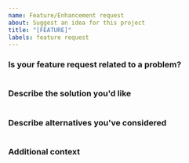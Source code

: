 ```yaml
---
name: Feature/Enhancement request
about: Suggest an idea for this project
title: "[FEATURE]"
labels: feature request
---
```


### Is your feature request related to a problem?

<!-- A clear and concise description of what the problem is. Ex. I'm always frustrated when [...] -->

#

### Describe the solution you'd like

<!-- A clear and concise description of what you want to happen. -->

#

### Describe alternatives you've considered

<!-- A clear and concise description of any alternative solutions or features you've considered. -->

#

### Additional context

<!-- Add any other context such as screenshots, schematics, about the feature request here. -->
